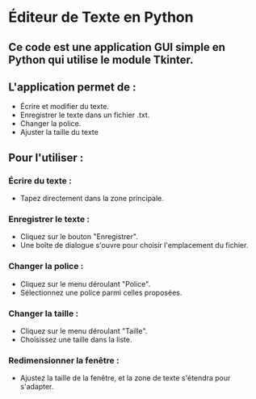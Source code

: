 # Éditeur de Texte en Python

## Ce code est une application GUI simple en Python qui utilise le module Tkinter.

## L'application permet de : 
  - Écrire et modifier du texte.
  - Enregistrer le texte dans un fichier .txt.
  - Changer la police.
  - Ajuster la taille du texte

## Pour l'utiliser : 

### Écrire du texte :  
  - Tapez directement dans la zone principale.
### Enregistrer le texte :
  - Cliquez sur le bouton "Enregistrer".
  - Une boîte de dialogue s'ouvre pour choisir l'emplacement du fichier.
### Changer la police :
  - Cliquez sur le menu déroulant "Police".
  - Sélectionnez une police parmi celles proposées.
### Changer la taille :
  - Cliquez sur le menu déroulant "Taille".
  - Choisissez une taille dans la liste.
### Redimensionner la fenêtre :
  - Ajustez la taille de la fenêtre, et la zone de texte s'étendra pour s'adapter.
